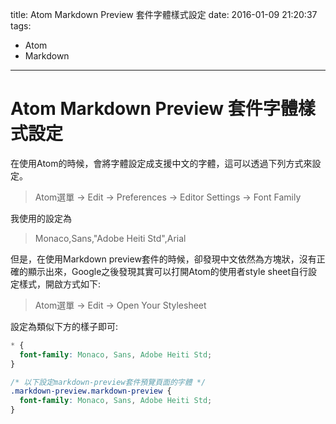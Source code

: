 title: Atom Markdown Preview 套件字體樣式設定
date: 2016-01-09 21:20:37
tags:
- Atom
- Markdown
---

Atom Markdown Preview 套件字體樣式設定
====================================

在使用Atom的時候，會將字體設定成支援中文的字體，這可以透過下列方式來設定。

> Atom選單 -> Edit -> Preferences -> Editor Settings -> Font Family

我使用的設定為

> Monaco,Sans,"Adobe Heiti Std",Arial

但是，在使用Markdown preview套件的時候，卻發現中文依然為方塊狀，沒有正確的顯示出來，Google之後發現其實可以打開Atom的使用者style sheet自行設定樣式，開啟方式如下:

> Atom選單 -> Edit -> Open Your Stylesheet

設定為類似下方的樣子即可:

```css
* {
  font-family: Monaco, Sans, Adobe Heiti Std;
}

/* 以下設定markdown-preview套件預覽頁面的字體 */
.markdown-preview.markdown-preview {
  font-family: Monaco, Sans, Adobe Heiti Std;
}
```

